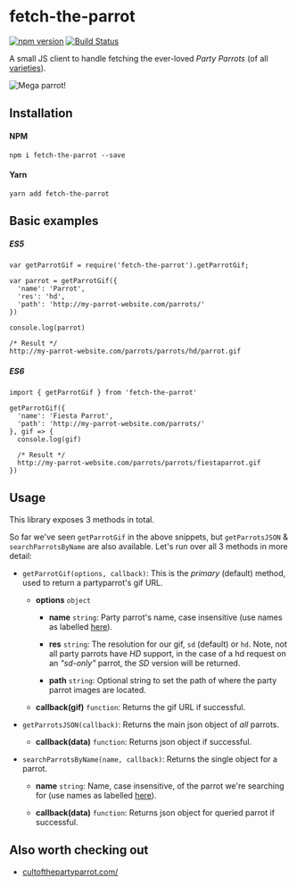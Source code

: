 # fetch-the-parrot

[![npm version](https://badge.fury.io/js/fetch-the-parrot.svg)](https://badge.fury.io/js/fetch-the-parrot)
[![Build Status](https://travis-ci.org/breadadams/fetch-the-parrot.svg?branch=master)](https://travis-ci.org/breadadams/fetch-the-parrot)

A small JS client to handle fetching the ever-loved _Party Parrots_ (of all [varieties](http://cultofthepartyparrot.com/)).

![Mega parrot!](https://g.redditmedia.com/F2mSqRceNQbYdWhAaTo0xy4uR4QxQlBMRFYAn1xrKK4.gif?w=320&s=b2d1e56e82733371048a7e2b6d61b7f8)


## Installation

#### NPM

`npm i fetch-the-parrot --save`

#### Yarn

`yarn add fetch-the-parrot`


## Basic examples

##### ES5

```
var getParrotGif = require('fetch-the-parrot').getParrotGif;

var parrot = getParrotGif({
  'name': 'Parrot',
  'res': 'hd',
  'path': 'http://my-parrot-website.com/parrots/'
})

console.log(parrot)

/* Result */
http://my-parrot-website.com/parrots/parrots/hd/parrot.gif
```

##### ES6

```
import { getParrotGif } from 'fetch-the-parrot'

getParrotGif({
  'name': 'Fiesta Parrot',
  'path': 'http://my-parrot-website.com/parrots/'
}, gif => {
  console.log(gif)

  /* Result */
  http://my-parrot-website.com/parrots/parrots/fiestaparrot.gif
})
```

## Usage

This library exposes 3 methods in total.

So far we've seen `getParrotGif` in the above snippets, but `getParrotsJSON` & `searchParrotsByName` are also available. Let's run over all 3 methods in more detail:

* `getParrotGif(options, callback)`: This is the _primary_ (default) method, used to return a partyparrot's gif URL.

  * **options** `object`

    * **name** `string`: Party parrot's name, case insensitive (use names as labelled [here](http://cultofthepartyparrot.com/)).

    * **res** `string`: The resolution for our gif, `sd` (default) or `hd`. Note, not all party parrots have _HD_ support, in the case of a hd request on an _"sd-only"_ parrot, the _SD_ version will be returned.

    * **path** `string`: Optional string to set the path of where the party parrot images are located.

  * **callback(gif)** `function`: Returns the gif URL if successful.

* `getParrotsJSON(callback)`: Returns the main json object of _all_ parrots.

  * **callback(data)** `function`: Returns json object if successful.

* `searchParrotsByName(name, callback)`: Returns the single object for a parrot.

  * **name** `string`: Name, case insensitive, of the parrot we're searching for (use names as labelled [here](http://cultofthepartyparrot.com/)).

  * **callback(data)** `function`: Returns json object for queried parrot if successful.


## Also worth checking out

* [cultofthepartyparrot.com/](http://cultofthepartyparrot.com/)